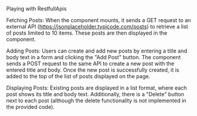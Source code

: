 Playing with RestfullApis


Fetching Posts: When the component mounts, it sends a GET request to an external API (https://jsonplaceholder.typicode.com/posts) to retrieve a list of posts limited to 10 items. These posts are then displayed in the component.

Adding Posts: Users can create and add new posts by entering a title and body text in a form and clicking the "Add Post" button. The component sends a POST request to the same API to create a new post with the entered title and body. Once the new post is successfully created, it is added to the top of the list of posts displayed on the page.

Displaying Posts: Existing posts are displayed in a list format, where each post shows its title and body text. Additionally, there is a "Delete" button next to each post (although the delete functionality is not implemented in the provided code).
